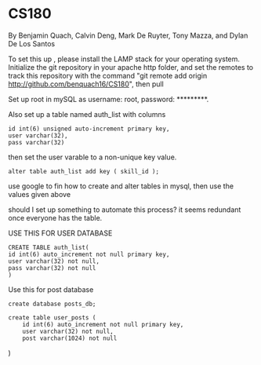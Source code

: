 # CS180
By Benjamin Quach, Calvin Deng, Mark De Ruyter, Tony Mazza, and Dylan De Los Santos

To set this up , please install the LAMP stack for your operating system. Initialize the git repository in your apache http folder, and set the remotes to track this repository with the command "git remote add origin http://github.com/benquach16/CS180", then pull

Set up root in mySQL as username: root, password: *********.

Also set up a table named auth_list with columns

    id int(6) unsigned auto-increment primary key,
    user varchar(32),
    pass varchar(32)

then set the user varable to a non-unique key value.

    alter table auth_list add key ( skill_id );

use google to fin how to create and alter tables in mysql,
then use the values given above

should I set up something to automate this process? 
it seems redundant once everyone has the table.


USE THIS FOR USER DATABASE  

    CREATE TABLE auth_list(
    id int(6) auto_increment not null primary key,
    user varchar(32) not null,
    pass varchar(32) not null
    )

Use this for post database

	create database posts_db;

	create table user_posts (
		id int(6) auto_increment not null primary key,
		user varchar(32) not null,
		post varchar(1024) not null
  )
